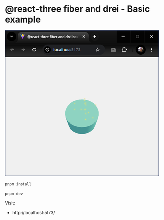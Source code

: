 # @react-three fiber and drei - Basic example

![screenshot](screenshot.png)

```bash
pnpm install
```

```bash
pnpm dev
```

Visit:
 - http://localhost:5173/